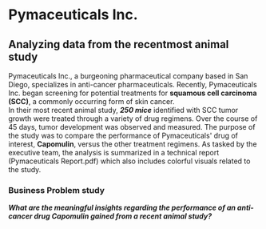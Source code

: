 # Pymaceuticals Inc. 
## Analyzing data from the recentmost animal study
Pymaceuticals Inc., a burgeoning pharmaceutical company based in San Diego, specializes in anti-cancer pharmaceuticals. Recently, Pymaceuticals Inc. began screening for potential treatments for **squamous cell carcinoma (SCC)**, a commonly occurring form of skin cancer.  
In their most recent animal study, **_250 mice_** identified with SCC tumor growth were treated through a variety of drug regimens. Over the course of 45 days, tumor development was observed and measured. The purpose of the study was to compare the performance of Pymaceuticals' drug of interest, **Capomulin**, versus the other treatment regimens. As tasked by the executive team, the analysis is summarized in a technical report (Pymaceuticals Report.pdf) which also includes colorful visuals related to the study. 
### Business Problem study 
**_What are the meaningful insights regarding the performance of an anti-cancer drug Capomulin gained from a recent animal study?_**
